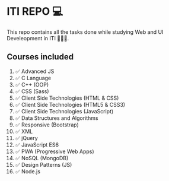 # ITI REPO 💻

This repo contains all the tasks done while studying Web and UI Develeopment in ITI 👩🏻‍💻.

## Courses included

1. ✅ Advanced JS
2. ✅ C Language
3. ✅ C++ (OOP)
4. ✅ CSS (Sass)
5. ✅ Client Side Technologies (HTML & CSS)
6. ✅ Client Side Technologies (HTML5 & CSS3)
7. ✅ Client Side Technologies (JavaScript)
8. ✅ Data Structures and Algorithms
9. ✅ Responsive (Bootstrap)
10. ✅ XML
11. ✅ jQuery
12. ✅ JavaScript ES6
13. ✅ PWA (Progressive Web Apps)
14. ✅ NoSQL (MongoDB)
15. ✅ Design Patterns (JS)
16. ✅ Node.js
